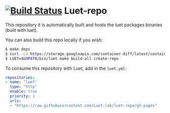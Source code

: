 # [![Build Status](https://travis-ci.org/Luet-lab/luet-repo.svg?branch=master)](https://travis-ci.org/Luet-lab/luet-repo) Luet-repo

This repository it is automatically built and hosts the luet packages binaries (built with luet).

You can also build this repo locally if you wish:
```sh
$ make deps
$ curl -LO https://storage.googleapis.com/container-diff/latest/container-diff-linux-amd64 && chmod +x container-diff-linux-amd64 && sudo mv container-diff-linux-amd64 /usr/local/bin/container-diff
$ LUET=$GOPATH/bin/luet make build-all create-repo
```
To consume this repository with Luet, add in the `luet.yml`:

```yaml
repositories:
- name: "luet"
  type: "http"
  enable: true
  priority: 1
  urls:
  - "https://raw.githubusercontent.com/Luet-lab/luet-repo/gh-pages"
```
